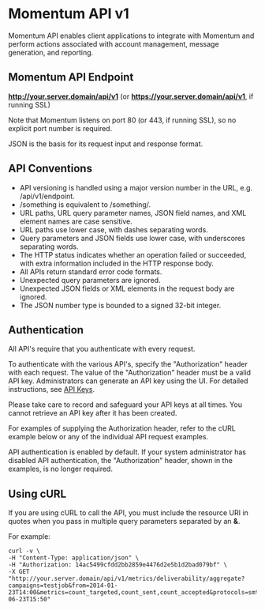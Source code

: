 # Momentum API v1
Momentum API enables client applications to integrate with Momentum and perform actions associated with account management, message generation, and reporting.

## Momentum API Endpoint
**http://your.server.domain/api/v1** (or **https://your.server.domain/api/v1**, if running SSL)

Note that Momentum listens on port 80 (or 443, if running SSL), so no explicit port number is required.

JSON is the basis for its request input and response format.

## API Conventions
* API versioning is handled using a major version number in the URL, e.g. /api/v1/endpoint.
* /something is equivalent to /something/.
* URL paths, URL query parameter names, JSON field names, and XML element names are case sensitive.
* URL paths use lower case, with dashes separating words.
* Query parameters and JSON fields use lower case, with underscores separating words.
* The HTTP status indicates whether an operation failed or succeeded, with extra information included in the HTTP response body.
* All APIs return standard error code formats.
* Unexpected query parameters are ignored.
* Unexpected JSON fields or XML elements in the request body are ignored.
* The JSON number type is bounded to a signed 32-bit integer.

## Authentication
All API's require that you authenticate with every request.

To authenticate with the various API's, specify the "Authorization" header with each request.
The value of the "Authorization" header must be a valid API key.
Administrators can generate an API key using the UI. For detailed instructions, see [API Keys](https://support.messagesystems.com/docs/web-momo4/web-ui.apikeys.php).

Please take care to record and safeguard your API keys at all times. You cannot retrieve an API key after it has been created.

For examples of supplying the Authorization header, refer to the cURL example below or any of the individual API request examples.

API authentication is enabled by default. If your system administrator has disabled API authentication, the "Authorization" header, shown in the examples, is no longer required.

## Using cURL
If you are using cURL to call the API, you must include the resource URI in quotes when you pass in multiple query parameters separated by an **&**.

For example:

```
curl -v \
-H "Content-Type: application/json" \
-H "Authorization: 14ac5499cfdd2bb2859e4476d2e5b1d2bad079bf" \
-X GET "http://your.server.domain/api/v1/metrics/deliverability/aggregate?campaigns=testjob&from=2014-01-23T14:00&metrics=count_targeted,count_sent,count_accepted&protocols=smtp&timezone=America%2FNew_York&to=2014-06-23T15:50"
```